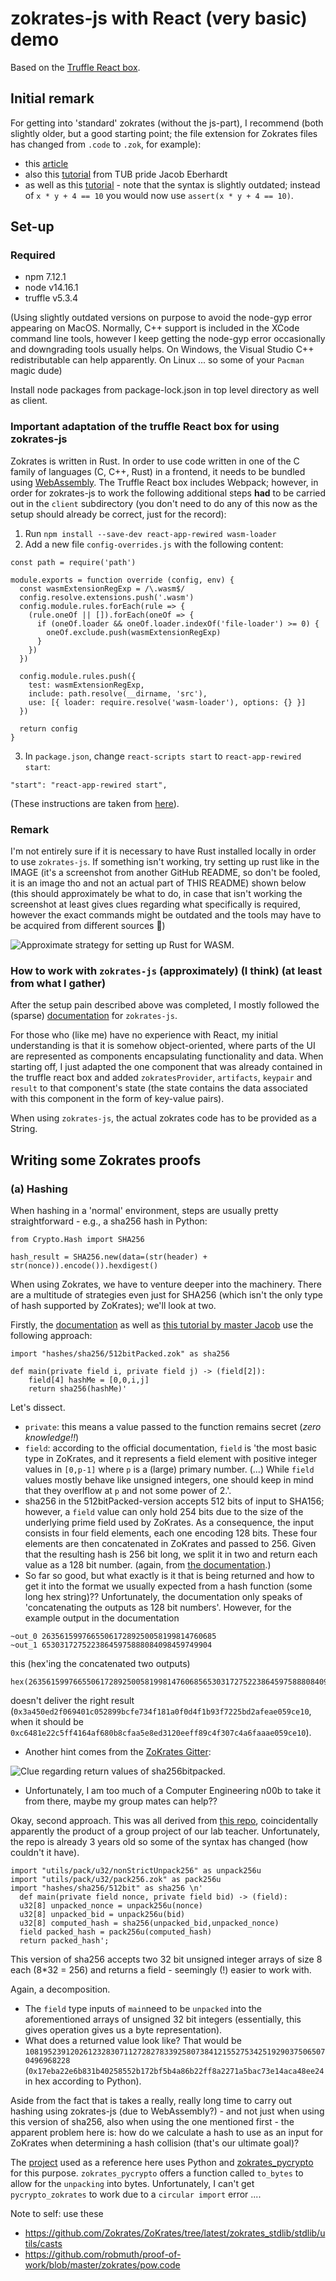 
# zokrates-js with React (very basic) demo

Based on the [Truffle React box](https://www.trufflesuite.com/boxes/react).

## Initial remark

For getting into 'standard' zokrates (without the js-part), I recommend (both slightly older, but a good starting point; the file extension for Zokrates files has changed from `.code` to `.zok`, for example):
- this [article](https://blog.gnosis.pm/getting-started-with-zksnarks-zokrates-61e4f8e66bcc)
- also this [tutorial](https://medium.com/zokrates/building-identity-linked-zksnarks-with-zokrates-a36085cdd40) from TUB pride Jacob Eberhardt
- as well as this [tutorial](https://github.com/leanthebean/puzzle-hunt) - note that the syntax is slightly outdated; instead of `x * y + 4 == 10` you would now use `assert(x * y + 4 == 10)`.

## Set-up

### Required

- npm 7.12.1
- node v14.16.1
- truffle v5.3.4

(Using slightly outdated versions on purpose to avoid the node-gyp error appearing on MacOS. Normally, C++ support is included in the XCode command line tools, however I keep getting the node-gyp error occasionally and downgrading tools usually helps. On Windows, the Visual Studio C++ redistributable can help apparently. On Linux ... so some of your `Pacman` magic dude)

Install node packages from package-lock.json in top level directory as well as client.

### Important adaptation of the truffle React box for using zokrates-js

Zokrates is written in Rust. In order to use code written in one of the C family of languages (C, C++, Rust) in a frontend, it needs to be bundled using [WebAssembly](https://developer.mozilla.org/en-US/docs/WebAssembly). The Truffle React box includes Webpack; however, in order for zokrates-js to work the following additional steps **had** to be carried out in the `client` subdirectory (you don't need to do any of this now as the setup should already be correct, just for the record):

1) Run `npm install --save-dev react-app-rewired wasm-loader`
2) Add a new file `config-overrides.js` with the following content:

```
const path = require('path')

module.exports = function override (config, env) {
  const wasmExtensionRegExp = /\.wasm$/
  config.resolve.extensions.push('.wasm')
  config.module.rules.forEach(rule => {
    (rule.oneOf || []).forEach(oneOf => {
      if (oneOf.loader && oneOf.loader.indexOf('file-loader') >= 0) {
        oneOf.exclude.push(wasmExtensionRegExp)
      }
    })
  })

  config.module.rules.push({
    test: wasmExtensionRegExp,
    include: path.resolve(__dirname, 'src'),
    use: [{ loader: require.resolve('wasm-loader'), options: {} }]
  })

  return config
}
```
3. In `package.json`, change `react-scripts start` to `react-app-rewired start`:
```
"start": "react-app-rewired start",
````

(These instructions are taken from [here](https://github.com/matter-labs/zksync/issues/238)).

### Remark

I'm not entirely sure if it is necessary to have Rust installed locally in order to use `zokrates-js`. If something isn't working, try setting up rust like in the IMAGE (it's a screenshot from another GitHub README, so don't be fooled, it is an image tho and not an actual part of THIS README) shown below (this should approximately be what to do, in case that isn't working the screenshot at least gives clues regarding what specifically is required, however the exact commands might be outdated and the tools may have to be acquired from different sources 😬)

![Approximate strategy for setting up Rust for WASM.](rust_install.png)

### How to work with `zokrates-js` (approximately) (I think) (at least from what I gather)

After the setup pain described above was completed, I mostly followed the (sparse) [documentation](https://zokrates.github.io/toolbox/zokrates_js.html) for `zokrates-js`.

For those who (like me) have no experience with React, my initial understanding is that it is somehow object-oriented, where parts of the UI are represented as components encapsulating functionality and data. When starting off, I just adapted the one component that was already contained in the truffle react box and added `zokratesProvider`, `artifacts`, `keypair` and `result` to that component's state (the state contains the data associated with this component in the form of key-value pairs). 

When using `zokrates-js`, the actual zokrates code has to be provided as a String. 

## Writing some Zokrates proofs

### (a) Hashing

When hashing in a 'normal' environment, steps are usually pretty straightforward - e.g., a sha256 hash in Python:

```
from Crypto.Hash import SHA256

hash_result = SHA256.new(data=(str(header) + str(nonce)).encode()).hexdigest() 
```

When using Zokrates, we have to venture deeper into the machinery. There are a multitude of strategies even just for SHA256 (which isn't the only type of hash supported by ZoKrates); we'll look at two.

Firstly, the [documentation](https://zokrates.github.io/examples/sha256example.html) as well as [this tutorial by master Jacob](https://medium.com/zokrates/building-identity-linked-zksnarks-with-zokrates-a36085cdd40) use the following approach:

```
import "hashes/sha256/512bitPacked.zok" as sha256

def main(private field i, private field j) -> (field[2]):
    field[4] hashMe = [0,0,i,j]
    return sha256(hashMe)'
```

Let's dissect.
- `private`: this means a value passed to the function remains secret (*zero knowledge!!*)
- `field`: according to the official documentation, `field` is 'the most basic type in ZoKrates, and it represents a field element with positive integer values in `[0,p-1]` where `p` is a (large) primary number. (...) While `field` values mostly behave like unsigned integers, one should keep in mind that they overlflow at `p` and not some power of 2.'.
- sha256 in the 512bitPacked-version accepts 512 bits of input to SHA156; however, a `field` value can only hold 254 bits due to the size of the underlying prime field used by ZoKrates. As a consequence, the input consists in four field elements, each one encoding 128 bits. These four elements are then concatenated in ZoKrates and passed to 256. Given that the resulting hash is 256 bit long, we split it in two and return each value as a 128 bit number. (again, from [the documentation](https://zokrates.github.io/examples/sha256example.html).)
- So far so good, but what exactly is it that is being returned and how to get it into the format we usually expected from a hash function (some long hex string)?? Unfortunately, the documentation only speaks of 'concatenating the outputs as 128 bit numbers'. However, for the example output in the documentation

```
~out_0 263561599766550617289250058199814760685
~out_1 65303172752238645975888084098459749904
```

this (hex'ing the concatenated two outputs)

```
hex(26356159976655061728925005819981476068565303172752238645975888084098459749904)
```

doesn't deliver the right result (`0x3a450ed2f069401c052899bcfe734f181a0f0d4f1b93f7225bd2afeae059ce10`, when it should be `0xc6481e22c5ff4164af680b8cfaa5e8ed3120eeff89c4f307c4a6faaae059ce10`).

- Another hint comes from the [ZoKrates Gitter](https://gitter.im/ZoKrates/Lobby):

![Clue regarding return values of sha256bitpacked.](msb_lsb.png)

- Unfortunately, I am too much of a Computer Engineering n00b to take it from there, maybe my group mates can help??

Okay, second approach. This was all derived from [this repo](https://github.com/robmuth/proof-of-work), coincidentally apparently the product of a group project of our lab teacher.
Unfortunately, the repo is already 3 years old so some of the syntax has changed (how couldn't it have).

```
import "utils/pack/u32/nonStrictUnpack256" as unpack256u
import "utils/pack/u32/pack256.zok" as pack256u
import "hashes/sha256/512bit" as sha256 \n'
  def main(private field nonce, private field bid) -> (field):
  u32[8] unpacked_nonce = unpack256u(nonce)
  u32[8] unpacked_bid = unpack256u(bid)
  u32[8] computed_hash = sha256(unpacked_bid,unpacked_nonce)
  field packed_hash = pack256u(computed_hash)
  return packed_hash';
```

This version of sha256 accepts two 32 bit unsigned integer arrays of size 8 each (8*32 = 256) and returns a field - seemingly (!) easier to work with.

Again, a decomposition.
- The `field` type inputs of `main`need to be `unpacked` into the aforementioned arrays of unsigned 32 bit integers (essentially, this gives operation gives us a byte representation). 
- What does a returned value look like? That would be `10819523912026123283071127282783392580738412155275342519290375065070496968228` (`0x17eba22e6b831b40258552b172bf5b4a86b22ff8a2271a5bac73e14aca48ee24` in hex according to Python).

Aside from the fact that is takes a really, really long time to carry out hashing using zokrates-js (due to WebAssembly?) - and not just when using this version of sha256, also when using the one mentioned first - the apparent problem here is: how do we calculate a hash to use as an input for ZoKrates when determining a hash collision (that's our ultimate goal)?

The [project](https://github.com/robmuth/proof-of-work/blob/master/bin/terminal.py) used as a reference here uses Python and [zokrates_pycrypto](https://github.com/Zokrates/pycrypto) for this purpose. `zokrates_pycrypto` offers a function called `to_bytes` to allow for the `unpacking` into bytes. Unfortunately, I can't get `pycrypto_zokrates` to work due to a `circular import` error ....



Note to self: use these
- https://github.com/Zokrates/ZoKrates/tree/latest/zokrates_stdlib/stdlib/utils/casts
- https://github.com/robmuth/proof-of-work/blob/master/zokrates/pow.code
